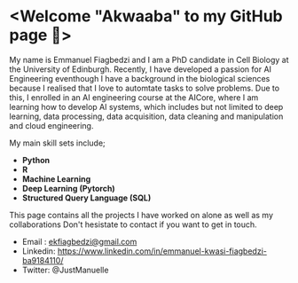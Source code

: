 # <Welcome "Akwaaba" to my GitHub page 👋>

My name is Emmanuel Fiagbedzi and I am a PhD candidate in Cell Biology at the University of Edinburgh. Recently, I have developed a passion for AI Engineering eventhough I have a background in the biological sciences because I realised that I love to automtate tasks to solve problems. Due to this, I enrolled in an AI engineering course at the AICore, where I am learning how to develop AI systems, which includes but not limited to deep learning, data processing, data acquisition, data cleaning and manipulation and cloud engineering.

My main skill sets include;
* **Python**
* **R**
* **Machine Learning**
* **Deep Learning (Pytorch)**
* **Structured Query Language (SQL)**

This page contains all the projects I have worked on alone as well as my collaborations
Don't hesistate to contact if you want to get in touch.

* Email : ekfiagbedzi@gmail.com
* Linkedin: https://www.linkedin.com/in/emmanuel-kwasi-fiagbedzi-ba9184110/
* Twitter: @JustManuelle
